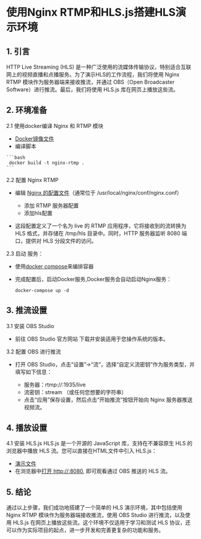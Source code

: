 # 使用Nginx RTMP和HLS.js搭建HLS演示环境

## 1. 引言
HTTP Live Streaming (HLS) 是一种广泛使用的流媒体传输协议，特别适合互联网上的视频直播和点播服务。为了演示HLS的工作流程，我们将使用 Nginx RTMP 模块作为服务器端来接收推流，并通过 OBS（Open Broadcaster Software）进行推流。最后，我们将使用 HLS.js 库在网页上播放这些流。

## 2. 环境准备
2.1 使用docker编译 Nginx 和 RTMP 模块

   * [Docker镜像文件](./Dockerfile)
   * 编译脚本
     
    ```bash
     docker build -t nginx-rtmp .
    ```

2.2 配置 Nginx RTMP
* 编辑 [Nginx 的配置文件](./nginx.conf)（通常位于 /usr/local/nginx/conf/nginx.conf）
  * 添加 RTMP 服务器配置
  * 添加hls配置

* 这段配置定义了一个名为 live 的 RTMP 应用程序，它将接收到的流转换为 HLS 格式，并存储在 /tmp/hls 目录中。同时，HTTP 服务器监听 8080 端口，提供对 HLS 分段文件的访问。

2.3 启动 服务：

* 使用[docker compose](docker-compose.yml)来编排容器
* 完成配置后，启动Docker服务,Docker服务会自动启动Nginx服务：

    ```
    docker-compose up -d
    ```


## 3. 推流设置
   
3.1 安装 OBS Studio
* 前往 OBS Studio 官方网站 下载并安装适用于您操作系统的版本。

3.2 配置 OBS 进行推流
* 打开 OBS Studio，点击“设置”->“流”，选择“自定义流密钥”作为服务类型，并填写如下信息：

  * 服务器：rtmp://<your-server-ip>:1935/live
  * 流密钥：stream （或任何您想要的字符串）
  * 点击“应用”保存设置，然后点击“开始推流”按钮开始向 Nginx 服务器推送视频流。

## 4. 播放设置
4.1 安装 HLS.js
HLS.js 是一个开源的 JavaScript 库，支持在不兼容原生 HLS 的浏览器中播放 HLS 流。您可以直接在HTML文件中引入 HLS.js：

   * [演示文件](./html/index.html)
   * 在浏览器中[打开 http://<your-server-ip>:8080](http://localhost:8080), 即可观看通过 OBS 推送的 HLS 流。

## 5. 结论
通过以上步骤，我们成功地搭建了一个简单的 HLS 演示环境，其中包括使用 Nginx RTMP 模块作为服务器端接收推流，使用 OBS Studio 进行推流，以及使用 HLS.js 在网页上播放这些流。这个环境不仅适用于学习和测试 HLS 协议，还可以作为实际项目的起点，进一步开发和完善更复杂的功能和服务。
